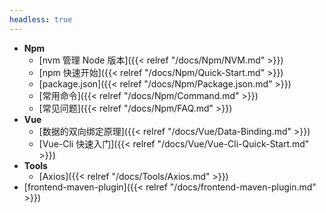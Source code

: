 ```yaml
---
headless: true
---
```


- **Npm**
  - [nvm 管理 Node 版本]({{< relref "/docs/Npm/NVM.md" >}})
  - [npm 快速开始]({{< relref "/docs/Npm/Quick-Start.md" >}})
  - [package.json]({{< relref "/docs/Npm/Package.json.md" >}})
  - [常用命令]({{< relref "/docs/Npm/Command.md" >}})
  - [常见问题]({{< relref "/docs/Npm/FAQ.md" >}})
- **Vue**
  - [数据的双向绑定原理]({{< relref "/docs/Vue/Data-Binding.md" >}})
  - [Vue-Cli 快速入门]({{< relref "/docs/Vue/Vue-Cli-Quick-Start.md" >}})
- **Tools**
  - [Axios]({{< relref "/docs/Tools/Axios.md" >}})
- [frontend-maven-plugin]({{< relref "/docs/frontend-maven-plugin.md" >}})

